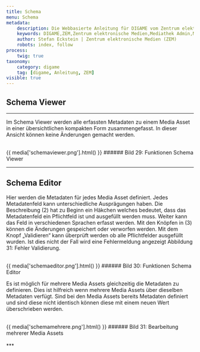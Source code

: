 ```yaml
---
title: Schema
menu: Schema
metadata:
    description: Die Webbasierte Anleitung für DIGAME vom Zentrum elektronische Medien ZEM.
    keywords: DIGAME,ZEM,Zentrum elektronische Medien,Mediathek Admin,Mediathek,Bilddatenbank,Bildverwaltung,Bundesverwaltung,Eidgenossenschaft,Schweizerische Eidgenossenschaft,VBS,Bundesamt für Verteidigung, Bevölkerungsschutz und Sport
    author: Stefan Eckstein | Zentrum elektronische Medien (ZEM)
    robots: index, follow
process:
	twig: true
taxonomy:
    category: digame
    tag: [digame, Anleitung, ZEM]
visible: true
---
```


## Schema Viewer
***
Im Schema Viewer werden alle erfassten Metadaten zu einem Media Asset in einer übersichtlichen kompakten Form zusammengefasst. In dieser Ansicht können keine Änderungen gemacht werden.

<br>
{{ media['schemaviewer.png'].html() }}
###### Bild 29: Funktionen Schema Viewer
<br>


***

## Schema Editor

Hier werden die Metadaten für jedes Media Asset definiert. Jedes Metadatenfeld kann unterschiedliche Ausprägungen haben. Die Beschreibung (2) hat zu Beginn ein Häkchen welches bedeutet, dass das Metadatenfeld ein Pflichtfeld ist und ausgefüllt werden muss. Weiter kann das Feld in verschiedenen Sprachen erfasst werden.
Mit den Knöpfen in (3) können die Änderungen gespeichert oder verworfen werden. Mit dem Knopf „Validieren“ kann überprüft werden ob alle Pflichtfelder ausgefüllt wurden. Ist dies nicht der Fall wird eine Fehlermeldung angezeigt Abbildung 31: Fehler Validierung.

<br>
{{ media['schemaeditor.png'].html() }}
###### Bild 30: Funktionen Schema Editor
<br>

Es ist möglich für mehrere Media Assets gleichzeitig die Metadaten zu definieren. Dies ist hilfreich wenn mehrere Media Assets über dieselben Metadaten verfügt. Sind bei den Media Assets bereits Metadaten definiert und sind diese nicht identisch können diese mit einem neuen Wert überschrieben werden.

<br>
{{ media['schemamehrere.png'].html() }}
###### Bild 31: Bearbeitung mehrerer Media Assets
<br>

<br>
***

